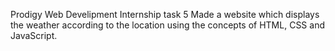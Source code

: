 Prodigy Web Develipment Internship task 5 Made a website which displays the weather according to the location using the concepts of HTML, CSS and JavaScript.
